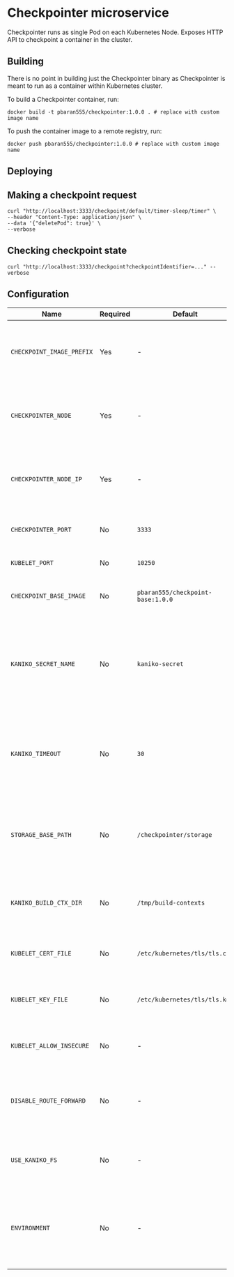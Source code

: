 # Checkpointer microservice

Checkpointer runs as single Pod on each Kubernetes Node. Exposes HTTP API to checkpoint a container in the cluster.

## Building
There is no point in building just the Checkpointer binary as Checkpointer is meant to run as a container within
Kubernetes cluster.

To build a Checkpointer container, run:
```shell
docker build -t pbaran555/checkpointer:1.0.0 . # replace with custom image name
```

To push the container image to a remote registry, run:
```shell
docker push pbaran555/checkpointer:1.0.0 # replace with custom image name
```

## Deploying


## Making a checkpoint request
```shell
curl "http://localhost:3333/checkpoint/default/timer-sleep/timer" \
--header "Content-Type: application/json" \
--data '{"deletePod": true}' \
--verbose
```

## Checking checkpoint state
```shell
curl "http://localhost:3333/checkpoint?checkpointIdentifier=..." --verbose
```

## Configuration

| Name                      | Required | Default                           | Example                       | Description                                                                                                                        |
|---------------------------|----------|-----------------------------------|-------------------------------|------------------------------------------------------------------------------------------------------------------------------------|
| `CHECKPOINT_IMAGE_PREFIX` | Yes      | -                                 | `quay.io/pbaran/checkpointed` | The repository within container registry that Checkpointer will push images to.                                                    |
| `CHECKPOINTER_NODE`       | Yes      | -                                 | `worker-node`                 | Name of the Node that Checkpointer is running on. The value should be set by Kubernetes.                                           |
| `CHECKPOINTER_NODE_IP`    | Yes      | -                                 | `172.16.23.1`                 | IP address of the Node that Checkpointer is running on. The value should be set by Kubernetes.                                     |
| `CHECKPOINTER_PORT`       | No       | `3333`                            | `<---`                        | Port that Checkpointer should listen on.                                                                                           |
| `KUBELET_PORT`            | No       | `10250`                           | `<---`                        | Port that Kubelet listens on.                                                                                                      |
| `CHECKPOINT_BASE_IMAGE`   | No       | `pbaran555/checkpoint-base:1.0.0` | `<---`                        | Image that is used as base for checkpoint container.                                                                               |
| `KANIKO_SECRET_NAME`      | No       | `kaniko-secret`                   | `<---`                        | Name of the Kubernetes Secret with credentials for remote container registry. The secret has to exist in Checkpointer's Namespace. |
| `KANIKO_TIMEOUT`          | No       | `30`                              | `<---`                        | Time in seconds after which Checkpoint will timeout waiting for Kaniko Pod to reach a certain state.                               |
| `STORAGE_BASE_PATH`       | No       | `/checkpointer/storage`           | `<---`                        | Directory where Checkpointer will store checkpoint results needed for asynchronous API.                                            |
| `KANIKO_BUILD_CTX_DIR`    | No       | `/tmp/build-contexts`             | `<---`                        | Directory where Checkpointer will share build context with Kaniko.                                                                 |
| `KUBELET_CERT_FILE`       | No       | `/etc/kubernetes/tls/tls.crt`     | `<---`                        | File path to the tls certificate used for authentication to Kubelet.                                                               |
| `KUBELET_KEY_FILE`        | No       | `/etc/kubernetes/tls/tls.key`     | `<---`                        | File path to the private key used for authentication to Kubelet.                                                                   |
| `KUBELET_ALLOW_INSECURE`  | No       | -                                 | `true`                        | If set to `true`, Checkpointer will not verify Kubelet's TLS certificate.                                                          |
| `DISABLE_ROUTE_FORWARD`   | No       | -                                 | `true`                        | If set to `true`, disables the RoutingProxy. Should only be used in a single-Node cluster.                                         |
| `USE_KANIKO_FS`           | No       | -                                 | `true`                        | If set to `true`, uses the Kaniko File System strategy for checkpointing.                                                          |
| `ENVIRONMENT`             | No       | -                                 | `prod`                        | If set to `prod`, Checkpointer will run in Production mode. Currently just influences the log level and format.                    |

